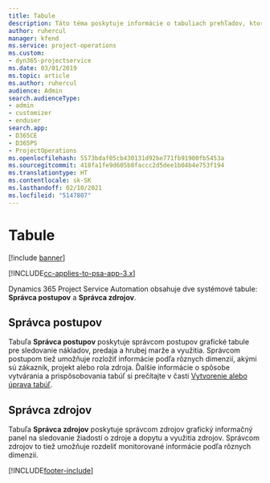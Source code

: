 ```yaml
---
title: Tabule
description: Táto téma poskytuje informácie o tabuliach prehľadov, ktoré sú zahrnuté Dynamics 365 Project Service Automation.
author: ruhercul
manager: kfend
ms.service: project-operations
ms.custom:
- dyn365-projectservice
ms.date: 03/01/2019
ms.topic: article
ms.author: ruhercul
audience: Admin
search.audienceType:
- admin
- customizer
- enduser
search.app:
- D365CE
- D365PS
- ProjectOperations
ms.openlocfilehash: 5573bdaf05cb430131d92be771fb91900fb5453a
ms.sourcegitcommit: 418fa1fe9d605b8faccc2d5dee1b04b4e753f194
ms.translationtype: HT
ms.contentlocale: sk-SK
ms.lasthandoff: 02/10/2021
ms.locfileid: "5147807"
---
```

# <a name="dashboards"></a>Tabule

[!include [banner](../includes/psa-now-project-operations.md)]

[!INCLUDE[cc-applies-to-psa-app-3.x](../includes/cc-applies-to-psa-app-3x.md)]

Dynamics 365 Project Service Automation obsahuje dve systémové tabule: **Správca postupov** a **Správca zdrojov**.

## <a name="practice-manager"></a>Správca postupov 

Tabuľa **Správca postupov** poskytuje správcom postupov grafické tabule pre sledovanie nákladov, predaja a hrubej marže a využitia. Správcom postupom tiež umožňuje rozložiť informácie podľa rôznych dimenzií, akými sú zákazník, projekt alebo rola zdroja. Ďalšie informácie o spôsobe vytvárania a prispôsobovania tabúľ si prečítajte v časti [Vytvorenie alebo úprava tabúľ](https://docs.microsoft.com/dynamics365/customerengagement/on-premises/customize/create-edit-dashboards).

## <a name="resource-manager"></a>Správca zdrojov 

Tabuľa **Správca zdrojov** poskytuje správcom zdrojov grafický informačný panel na sledovanie žiadostí o zdroje a dopytu a využitia zdrojov. Správcom zdrojov to tiež umožňuje rozdeliť monitorované informácie podľa rôznych dimenzií.


[!INCLUDE[footer-include](../includes/footer-banner.md)]